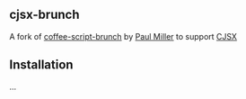 ## cjsx-brunch

A fork of [coffee-script-brunch](https://github.com/brunch/coffee-script-brunch) by [Paul Miller](http://paulmillr.com/) to support [CJSX](https://github.com/jsdf/coffee-react-transform)

## Installation
...